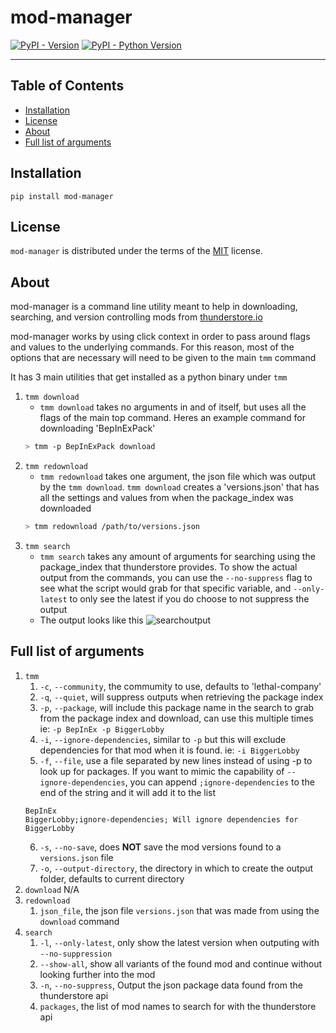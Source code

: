 # mod-manager

[![PyPI - Version](https://img.shields.io/pypi/v/mod-manager.svg)](https://pypi.org/project/mod-manager)
[![PyPI - Python Version](https://img.shields.io/pypi/pyversions/mod-manager.svg)](https://pypi.org/project/mod-manager)

-----

## Table of Contents

- [Installation](#installation)
- [License](#license)
- [About](#about)
- [Full list of arguments](#full-list-of-arguments)

## Installation

```console
pip install mod-manager
```

## License

`mod-manager` is distributed under the terms of the [MIT](https://spdx.org/licenses/MIT.html) license.

## About

mod-manager is a command line utility meant to help in downloading, searching, and version controlling mods from [thunderstore.io](https://thunderstore.io)

mod-manager works by using click context in order to pass around flags and values to the underlying commands. For this reason, most of the options that are necessary will need to be given to the main `tmm` command

It has 3 main utilities that get installed as a python binary under `tmm`
1. `tmm download`
    * `tmm download` takes no arguments in and of itself, but uses all the flags of the main top command. Heres an example command for downloading 'BepInExPack'
    ```bash
    > tmm -p BepInExPack download
    ```
2. `tmm redownload`
    * `tmm redownload` takes one argument, the json file which was output by the `tmm download`. `tmm download` creates a 'versions.json' that has all the settings and values from when the package\_index was downloaded
    ```bash
    > tmm redownload /path/to/versions.json
    ```
3. `tmm search`
    * `tmm search` takes any amount of arguments for searching using the package\_index that thunderstore provides. To show the actual output from the commands, you can use the `--no-suppress` flag to see what the script would grab for that specific variable, and `--only-latest` to only see the latest if you do choose to not suppress the output
    * The output looks like this
    ![searchoutput](./_pngs/search_output.png)


## Full list of arguments

1. `tmm`
    1. `-c`, `--community`, the commumity to use, defaults to 'lethal-company'
    2. `-q`, `--quiet`, will suppress outputs when retrieving the package index
    3. `-p`, `--package`, will include this package name in the search to grab from the package index and download, can use this multiple times ie: `-p BepInEx -p BiggerLobby`
    4. `-i`, `--ignore-dependencies`, similar to `-p` but this will exclude dependencies for that mod when it is found. ie: `-i BiggerLobby`
    5. `-f`, `--file`, use a file separated by new lines instead of using -p to look up for packages. If you want to mimic the capability of `--ignore-dependencies`, you can append `;ignore-dependencies` to the end of the string and it will add it to the list
    ```text
    BepInEx
    BiggerLobby;ignore-dependencies; Will ignore dependencies for BiggerLobby
    ```
    6. `-s`, `--no-save`, does __NOT__ save the mod versions found to a `versions.json` file
    7. `-o`, `--output-directory`, the directory in which to create the output folder, defaults to current directory
2. `download`
    N/A
3. `redownload`
    1. `json_file`, the json file `versions.json` that was made from using the `download` command
4. `search`
    1. `-l`, `--only-latest`, only show the latest version when outputing with `--no-suppression`
    2. `--show-all`, show all variants of the found mod and continue without looking further into the mod
    3. `-n`, `--no-suppress`, Output the json package data found from the thunderstore api
    4. `packages`, the list of mod names to search for with the thunderstore api
